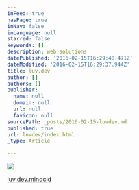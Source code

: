 ```yaml
---
inFeed: true
hasPage: true
inNav: false
inLanguage: null
starred: false
keywords: []
description: web solutions
datePublished: '2016-02-15T16:29:48.471Z'
dateModified: '2016-02-15T16:29:37.944Z'
title: luv.dev
author: []
authors: []
publisher:
  name: null
  domain: null
  url: null
  favicon: null
sourcePath: _posts/2016-02-15-luvdev.md
published: true
url: luvdev/index.html
_type: Article

---
```

![](https://the-grid-user-content.s3-us-west-2.amazonaws.com/826acceb-8de7-447a-9ae4-176ca783ef99.png)

[luv.dev.mindcid][0]

[0]: http://mindcid.com/